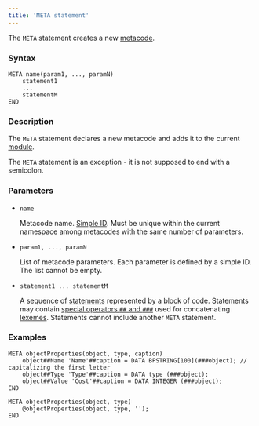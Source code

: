 ```yaml
---
title: 'META statement'
---
```


The `META` statement creates a new [metacode](Metaprogramming.md#metacode).

### Syntax

    META name(param1, ..., paramN)
        statement1
        ...
        statementM
    END

### Description

The `META` statement declares a new metacode and adds it to the current [module](Modules.md). 

The `META` statement is an exception - it is not supposed to end with a semicolon.  

### Parameters

- `name`

    Metacode name. [Simple ID](IDs.md). Must be unique within the current namespace among metacodes with the same number of parameters.

- `param1, ..., paramN`

    List of metacode parameters. Each parameter is defined by a simple ID. The list cannot be empty.

- `statement1 ... statementM`

    A sequence of  [statements](Statements.md) represented by a block of code. Statements may contain [special operators `##` and `###`](Metaprogramming.md#concat) used for concatenating [lexemes](Tokens.md). Statements cannot include another `META` statement.

### Examples

```lsf
META objectProperties(object, type, caption)
    object##Name 'Name'##caption = DATA BPSTRING[100](###object); // capitalizing the first letter
    object##Type 'Type'##caption = DATA type (###object);
    object##Value 'Cost'##caption = DATA INTEGER (###object);
END

META objectProperties(object, type)
    @objectProperties(object, type, '');
END
```

